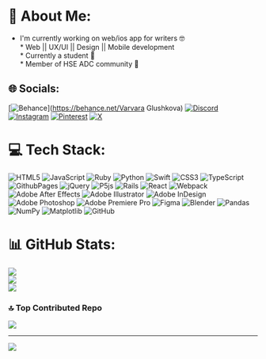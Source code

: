 # 💫 About Me:
* I'm currently working on web/ios app for writers 🤓<br>* Web  ||  UX/UI  ||  Design  ||  Mobile development<br>* Currently a student 📓<br>* Member of HSE ADC community 💚


## 🌐 Socials:
[![Behance](https://img.shields.io/badge/Behance-1769ff?logo=behance&logoColor=white)](https://behance.net/Varvara Glushkova) [![Discord](https://img.shields.io/badge/Discord-%237289DA.svg?logo=discord&logoColor=white)](https://discord.gg/BionoreSeven) [![Instagram](https://img.shields.io/badge/Instagram-%23E4405F.svg?logo=Instagram&logoColor=white)](https://instagram.com/_mit_ten_) [![Pinterest](https://img.shields.io/badge/Pinterest-%23E60023.svg?logo=Pinterest&logoColor=white)](https://pinterest.com/Seven) [![X](https://img.shields.io/badge/X-black.svg?logo=X&logoColor=white)](https://x.com/bionoreseven) 

# 💻 Tech Stack:
![HTML5](https://img.shields.io/badge/html5-%23E34F26.svg?style=flat-square&logo=html5&logoColor=white) ![JavaScript](https://img.shields.io/badge/javascript-%23323330.svg?style=flat-square&logo=javascript&logoColor=%23F7DF1E) ![Ruby](https://img.shields.io/badge/ruby-%23CC342D.svg?style=flat-square&logo=ruby&logoColor=white) ![Python](https://img.shields.io/badge/python-3670A0?style=flat-square&logo=python&logoColor=ffdd54) ![Swift](https://img.shields.io/badge/swift-F54A2A?style=flat-square&logo=swift&logoColor=white) ![CSS3](https://img.shields.io/badge/css3-%231572B6.svg?style=flat-square&logo=css3&logoColor=white) ![TypeScript](https://img.shields.io/badge/typescript-%23007ACC.svg?style=flat-square&logo=typescript&logoColor=white) ![GithubPages](https://img.shields.io/badge/github%20pages-121013?style=flat-square&logo=github&logoColor=white) ![jQuery](https://img.shields.io/badge/jquery-%230769AD.svg?style=flat-square&logo=jquery&logoColor=white) ![P5js](https://img.shields.io/badge/p5.js-ED225D?style=flat-square&logo=p5.js&logoColor=FFFFFF) ![Rails](https://img.shields.io/badge/rails-%23CC0000.svg?style=flat-square&logo=ruby-on-rails&logoColor=white) ![React](https://img.shields.io/badge/react-%2320232a.svg?style=flat-square&logo=react&logoColor=%2361DAFB) ![Webpack](https://img.shields.io/badge/webpack-%238DD6F9.svg?style=flat-square&logo=webpack&logoColor=black) ![Adobe After Effects](https://img.shields.io/badge/Adobe%20After%20Effects-9999FF.svg?style=flat-square&logo=Adobe%20After%20Effects&logoColor=white) ![Adobe Illustrator](https://img.shields.io/badge/adobe%20illustrator-%23FF9A00.svg?style=flat-square&logo=adobe%20illustrator&logoColor=white) ![Adobe InDesign](https://img.shields.io/badge/Adobe%20InDesign-49021F?style=flat-square&logo=adobeindesign&logoColor=FF3366) ![Adobe Photoshop](https://img.shields.io/badge/adobe%20photoshop-%2331A8FF.svg?style=flat-square&logo=adobe%20photoshop&logoColor=white) ![Adobe Premiere Pro](https://img.shields.io/badge/Adobe%20Premiere%20Pro-9999FF.svg?style=flat-square&logo=Adobe%20Premiere%20Pro&logoColor=white) ![Figma](https://img.shields.io/badge/figma-%23F24E1E.svg?style=flat-square&logo=figma&logoColor=white) ![Blender](https://img.shields.io/badge/blender-%23F5792A.svg?style=flat-square&logo=blender&logoColor=white) ![Pandas](https://img.shields.io/badge/pandas-%23150458.svg?style=flat-square&logo=pandas&logoColor=white) ![NumPy](https://img.shields.io/badge/numpy-%23013243.svg?style=flat-square&logo=numpy&logoColor=white) ![Matplotlib](https://img.shields.io/badge/Matplotlib-%23ffffff.svg?style=flat-square&logo=Matplotlib&logoColor=black) ![GitHub](https://img.shields.io/badge/github-%23121011.svg?style=flat-square&logo=github&logoColor=white)
# 📊 GitHub Stats:
![](https://github-readme-stats.vercel.app/api?username=VarvaraGlushkova&theme=gruvbox&hide_border=false&include_all_commits=false&count_private=true)<br/>
![](https://github-readme-streak-stats.herokuapp.com/?user=VarvaraGlushkova&theme=gruvbox&hide_border=false)<br/>
![](https://github-readme-stats.vercel.app/api/top-langs/?username=VarvaraGlushkova&theme=gruvbox&hide_border=false&include_all_commits=false&count_private=true&layout=compact)

### 🔝 Top Contributed Repo
![](https://github-contributor-stats.vercel.app/api?username=VarvaraGlushkova&limit=5&theme=gruvbox&combine_all_yearly_contributions=true)

---
[![](https://visitcount.itsvg.in/api?id=VarvaraGlushkova&icon=3&color=2)](https://visitcount.itsvg.in)

<!-- Proudly created with GPRM ( https://gprm.itsvg.in ) -->
